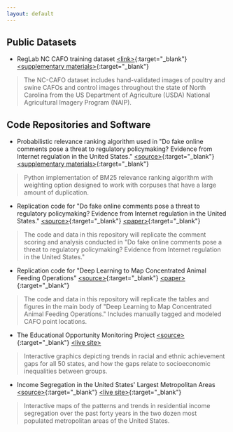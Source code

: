 ```yaml
---
layout: default
---
```


## Public Datasets

- RegLab NC CAFO training dataset
[\<link\>](https://reglab.stanford.edu/data/cafo-training-dataset/){:target="_blank"}
[\<supplementary materials\>](https://static-content.springer.com/esm/art%3A10.1038%2Fs41893-019-0246-x/MediaObjects/41893_2019_246_MOESM1_ESM.pdf){:target="_blank"}
> The NC-CAFO dataset includes hand-validated images
of poultry and swine CAFOs and control images throughout the state of North
Carolina from the US Department of Agriculture (USDA)
National Agricultural Imagery Program (NAIP).

## Code Repositories and Software
- Probabilistic relevance ranking algorithm used in "Do fake online comments
pose a threat to regulatory policymaking? Evidence from Internet regulation
in the United States." [\<source\>](https://github.com/slnader/fcc-comments/tree/main/search_utils){:target="_blank"}
[\<supplementary materials\>](https://onlinelibrary.wiley.com/action/downloadSupplement?doi=10.1002%2Fpoi3.327&file=poi3327-sup-0001-online-appendix.pdf){:target="_blank"}
>Python implementation of BM25 relevance ranking algorithm with weighting option
designed to work with corpuses that have a large amount of duplication.

- Replication code for "Do fake online comments pose a threat to regulatory
policymaking? Evidence from Internet regulation in the United States."
[\<source\>](https://github.com/slnader/fcc-comments){:target="_blank"}
[\<paper\>](https://doi.org/10.1002/poi3.327){:target="_blank"}
>The code and data in this repository will replicate the comment scoring and
analysis conducted in "Do fake online comments pose a threat to regulatory
policymaking? Evidence from Internet regulation in the United States."

- Replication code for "Deep Learning to Map Concentrated Animal Feeding Operations"
[\<source\>](https://github.com/slnader/cafo_public){:target="_blank"}
[\<paper\>](https://www.nature.com/articles/s41893-019-0246-x){:target="_blank"}
>The code and data in this repository will replicate the tables and figures
in the main body of "Deep Learning to Map Concentrated Animal Feeding Operations."
Includes manually tagged and modeled CAFO point locations.

- The Educational Opportunity Monitoring Project
[\<source\>](https://github.com/slnader/achievement_gaps){:target="_blank"}
[\<live site\>](https://cepa.stanford.edu/educational-opportunity-monitoring-project/achievement-gaps/race/)
>Interactive graphics depicting trends in racial and ethnic achievement gaps
for all 50 states, and how the gaps relate to socioeconomic inequalities between
groups.


- Income Segregation in the United States' Largest Metropolitan Areas
[\<source\>](https://github.com/slnader/income_maps){:target="_blank"}
[\<live site\>](https://inequality.stanford.edu/income-segregation-maps){:target="_blank"}
>Interactive maps of the patterns and trends in residential income segregation
over the past forty years in the two dozen most populated metropolitan areas
of the United States.
